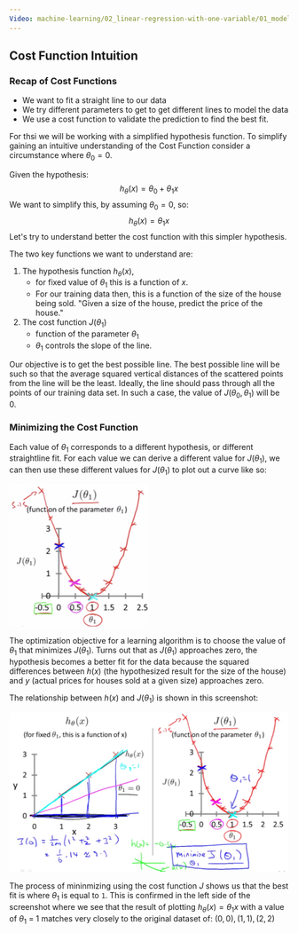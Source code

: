 ```yaml
---
Video: machine-learning/02_linear-regression-with-one-variable/01_model-and-cost-function/05_cost-function-intuition-i.mp4
---
```


## Cost Function Intuition

### Recap of Cost Functions

* We want to fit a straight line to our data
* We try different parameters to get to get different lines to model the data
* We use a cost function to validate the prediction to find the best fit.

For thsi we will be working with a simplified hypothesis function. To simplify gaining an intuitive understanding of the Cost Function consider a circumstance where $\theta_{0} = 0$.

Given the hypothesis:
$$
h_{\theta}(x) = \theta_{0} + \theta_{1}x
$$
We want to simplify this, by assuming $\theta_{0} = 0$, so:
$$
h_{\theta}(x) = \theta_{1}x
$$
Let's try to understand better the cost function with this simpler hypothesis.

The two key functions we want to understand are:

1. The hypothesis function $h_{\theta}(x)$, 
   * for fixed value of $\theta_{1}$ this is a function of $x$.
   * For our training data then, this is a function of the size of the house being sold. "Given a size of the house, predict the price of the house."
2. The cost function $J(\theta_{1})$
   * function of the parameter $\theta_{1}$
   * $\theta_{1}$ controls the slope of the line.

Our objective is to get the best possible line. The best possible line will be such so that the average squared vertical distances of the scattered points from the line will be the least. Ideally, the line should pass through all the points of our training data set. In such a case, the value of $J(\theta_0, \theta_1)$ will be 0.

### Minimizing the Cost Function

Each value of $\theta_{1}$ corresponds to a different hypothesis, or different straightline fit.  For each value we can derive a different value for $J(\theta_{1})$,  we can then use these different values for $J(\theta_{1})$ to plot out a curve like so:

<img src="03-cost-function-intuition-1.assets/NBDraggedImage 2.png" style="zoom: 25%;" />

The optimization objective for a learning algorithm is to choose the value of $\theta_{1}$ that minimizes $J(\theta_{1})$. Turns out that as $J(\theta_{1})$ approaches zero, the hypothesis becomes a better fit for the data because the squared differences between $h(x)$ (the hypothesized result for the size of the house) and $y$ (actual prices for houses sold at a given size) approaches zero.

The relationship between $h(x)$ and $J(\theta_{1})$ is shown in this screenshot:

![image-20210226214128715](03-cost-function-intuition-1.assets/image-20210226214128715.png)

The process of mininmizing using the cost function $J$ shows us that the best fit is where $\theta_{1}$ is equal to `1`. This is confirmed in the left side of the screenshot where we see that the result of plotting $h_{\theta}(x) = \theta_{1}x$ with a value of $\theta_{1}$ = 1 matches very closely to the original dataset of: $(0, 0), (1, 1), (2, 2)$